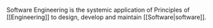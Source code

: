 Software Engineering is the systemic application of Principles of [[Engineering]] to design, develop and maintain [[Software|software]].

